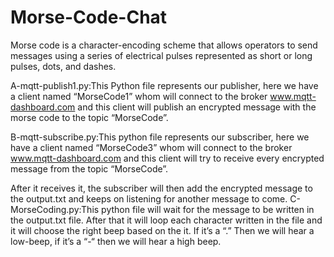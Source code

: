 # Morse-Code-Chat
Morse code is a character-encoding scheme that allows operators to send messages using a series of electrical pulses represented as short or long pulses, dots, and dashes.

A-mqtt-publish1.py:This Python file represents our publisher, here we have a client named “MorseCode1” whom will connect to the broker www.mqtt-dashboard.com and this client will publish an encrypted message with the morse code to the topic “MorseCode”.

B-mqtt-subscribe.py:This python file represents our subscriber, here we have a client named “MorseCode3” whom will connect to the broker www.mqtt-dashboard.com and this client will try to receive every encrypted message from the topic “MorseCode”.

After  it receives it, the subscriber will then add the encrypted message to the output.txt and keeps on listening for another message to come.
C-MorseCoding.py:This python file will wait for the message to be written in the output.txt file. After that it will loop each character written in the file and it will choose the right beep based on the it. If it’s a “.” Then we will hear a low-beep, if it’s a “-“ then we will hear a high beep.
